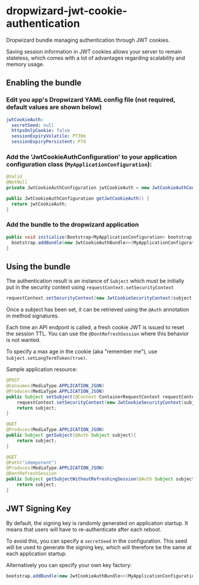 # dropwizard-jwt-cookie-authentication
Dropwizard bundle managing authentication through JWT cookies.

Saving session information in JWT cookies allows your server to remain stateless, which comes with a lot of advantages regarding scalability and memory usage.

## Enabling the bundle

### Edit you app's Dropwizard YAML config file (not required, default values are shown below)

```yml
jwtCookieAuth:
  secretSeed: null
  httpsOnlyCookie: false
  sessionExpiryVolatile: PT30m
  sessionExpiryPersistent: P7d
```

### Add the 'JwtCookieAuthConfiguration' to your application configuration class (`MyApplicationConfiguration`):
```java
@Valid
@NotNull
private JwtCookieAuthConfiguration jwtCookieAuth = new JwtCookieAuthConfiguration();

public JwtCookieAuthConfiguration getJwtCookieAuth() {
  return jwtCookieAuth;
}
```

### Add the bundle to the dropwizard application

```java
public void initialize(Bootstrap<MyApplicationConfiguration> bootstrap) {
  bootstrap.addBundle(new JwtCookieAuthBundle<>(MyApplicationConfiguration::getJwtCookieAuth);
}
```

## Using the bundle

The authentication result is an instance of `Subject` which must be initially put in the security context using `requestContext.setSecurityContext`
```java
requestContext.setSecurityContext(new JwtCookieSecurityContext(subject, requestContext.getSecurityContext().isSecure()));
```

Once a subject has been set, it can be retrieved using the `@Auth` annotation in method signatures.

Each time an API endpont is called, a fresh cookie JWT is issued to reset the session TTL. You can use the `@DontRefreshSession` where this behavior is not wanted.

To specify a max age in the cookie (aka "remember me"), use `Subject.setLongTermToken(true)`.

Sample application resource:
```java
@POST
@Consumes(MediaType.APPLICATION_JSON)
@Produces(MediaType.APPLICATION_JSON)
public Subject setSubject(@Context ContainerRequestContext requestContext, Subject subject){
    requestContext.setSecurityContext(new JwtCookieSecurityContext(subject, requestContext.getSecurityContext().isSecure()));
    return subject;
}

@GET
@Produces(MediaType.APPLICATION_JSON)
public Subject getSubject(@Auth Subject subject){
    return subject;
}

@GET
@Path("idempotent")
@Produces(MediaType.APPLICATION_JSON)
@DontRefreshSession
public Subject getSubjectWithoutRefreshingSession(@Auth Subject subject){
    return subject;
}
```

## JWT Signing Key

By default, the signing key is randomly generated on application startup. It means that users will have to re-authenticate after each reboot.

To avoid this, you can specify a `secretSeed` in the configuration. This seed will be used to generate the signing key, which will therefore be the same at each application startup.

Alternatively you can specify your own key factory:
```java
bootstrap.addBundle(new JwtCookieAuthBundle<>(MyApplicationConfiguration::getJwtCookieAuth).setKeyFactory((configuration, environment) -> {/*return your own key*/}));
```
